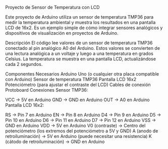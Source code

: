 Proyecto de Sensor de Temperatura con LCD

Este proyecto de Arduino utiliza un sensor de temperatura TMP36 para medir la temperatura ambiental y muestra los resultados en una pantalla LCD de 16x2. Es un ejemplo simple de cómo integrar sensores analógicos y dispositivos de visualización en proyectos de Arduino.

Descripción
El código lee valores de un sensor de temperatura TMP36 conectado al pin analógico A0 del Arduino. Estos valores se convierten de una lectura analógica a un voltaje y luego a una temperatura en grados Celsius. La temperatura se muestra en una pantalla LCD, actualizándose cada 2 segundos.

Componentes Necesarios
Arduino Uno (o cualquier otra placa compatible con Arduino)
Sensor de temperatura TMP36
Pantalla LCD 16x2
Potenciómetro (para ajustar el contraste del LCD)
Cables de conexión
Protoboard
Conexiones
Sensor TMP36:

VCC -> 5V en Arduino
GND -> GND en Arduino
OUT -> A0 en Arduino
Pantalla LCD 16x2:

RS -> Pin 7 en Arduino
EN -> Pin 8 en Arduino
D4 -> Pin 9 en Arduino
D5 -> Pin 10 en Arduino
D6 -> Pin 11 en Arduino
D7 -> Pin 12 en Arduino
VSS -> GND en Arduino
VDD -> 5V en Arduino
V0 (contraste) -> Centro del potenciómetro (los extremos del potenciómetro a 5V y GND)
A (anodo de retroiluminación) -> 5V en Arduino (puede necesitar una resistencia)
K (cátodo de retroiluminación) -> GND en Arduino
